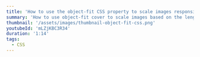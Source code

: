 ```yaml
---
title: 'How to use the object-fit CSS property to scale images responsively'
summary: 'How to use object-fit cover to scale images based on the length of text content.'
thumbnail: '/assets/images/thumbnail-object-fit-css.png'
youtubeId: 'mLZjKBC3R34'
duration: '1:14'
tags:
  - CSS
---
```


